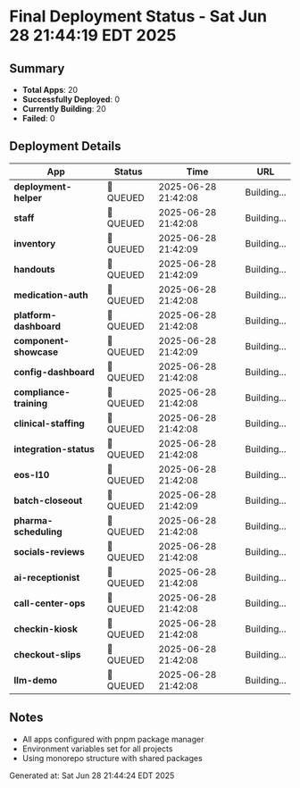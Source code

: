 # Final Deployment Status - Sat Jun 28 21:44:19 EDT 2025

## Summary
- **Total Apps**: 20
- **Successfully Deployed**: 0
- **Currently Building**: 20
- **Failed**: 0

## Deployment Details

| App | Status | Time | URL |
|-----|--------|------|-----|
| **deployment-helper** | 🔄 QUEUED | 2025-06-28 21:42:08 | Building... |
| **staff** | 🔄 QUEUED | 2025-06-28 21:42:08 | Building... |
| **inventory** | 🔄 QUEUED | 2025-06-28 21:42:09 | Building... |
| **handouts** | 🔄 QUEUED | 2025-06-28 21:42:09 | Building... |
| **medication-auth** | 🔄 QUEUED | 2025-06-28 21:42:08 | Building... |
| **platform-dashboard** | 🔄 QUEUED | 2025-06-28 21:42:08 | Building... |
| **component-showcase** | 🔄 QUEUED | 2025-06-28 21:42:09 | Building... |
| **config-dashboard** | 🔄 QUEUED | 2025-06-28 21:42:08 | Building... |
| **compliance-training** | 🔄 QUEUED | 2025-06-28 21:42:08 | Building... |
| **clinical-staffing** | 🔄 QUEUED | 2025-06-28 21:42:08 | Building... |
| **integration-status** | 🔄 QUEUED | 2025-06-28 21:42:08 | Building... |
| **eos-l10** | 🔄 QUEUED | 2025-06-28 21:42:08 | Building... |
| **batch-closeout** | 🔄 QUEUED | 2025-06-28 21:42:09 | Building... |
| **pharma-scheduling** | 🔄 QUEUED | 2025-06-28 21:42:08 | Building... |
| **socials-reviews** | 🔄 QUEUED | 2025-06-28 21:42:08 | Building... |
| **ai-receptionist** | 🔄 QUEUED | 2025-06-28 21:42:08 | Building... |
| **call-center-ops** | 🔄 QUEUED | 2025-06-28 21:42:08 | Building... |
| **checkin-kiosk** | 🔄 QUEUED | 2025-06-28 21:42:08 | Building... |
| **checkout-slips** | 🔄 QUEUED | 2025-06-28 21:42:08 | Building... |
| **llm-demo** | 🔄 QUEUED | 2025-06-28 21:42:08 | Building... |

## Notes
- All apps configured with pnpm package manager
- Environment variables set for all projects
- Using monorepo structure with shared packages

Generated at: Sat Jun 28 21:44:24 EDT 2025
